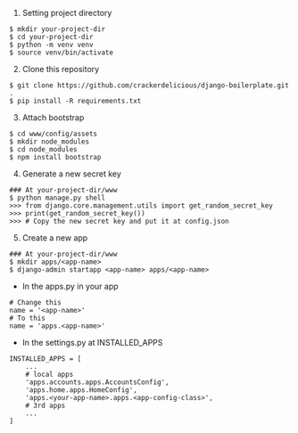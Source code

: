 1. Setting project directory
```
$ mkdir your-project-dir
$ cd your-project-dir
$ python -m venv venv
$ source venv/bin/activate
```

2. Clone this repository
```
$ git clone https://github.com/crackerdelicious/django-boilerplate.git .
$ pip install -R requirements.txt
```

3. Attach bootstrap
```
$ cd www/config/assets
$ mkdir node_modules
$ cd node_modules
$ npm install bootstrap
```

4. Generate a new secret key
```
### At your-project-dir/www
$ python manage.py shell
>>> from django.core.management.utils import get_random_secret_key
>>> print(get_random_secret_key())
>>> # Copy the new secret key and put it at config.json
```

5. Create a new app
```
### At your-project-dir/www
$ mkdir apps/<app-name>
$ django-admin startapp <app-name> apps/<app-name>
```
- In the apps.py in your app
    
```
# Change this
name = '<app-name>'
# To this
name = 'apps.<app-name>'
```
- In the settings.py at INSTALLED_APPS
```
INSTALLED_APPS = [
    ...
    # local apps
    'apps.accounts.apps.AccountsConfig',
    'apps.home.apps.HomeConfig',
    'apps.<your-app-name>.apps.<app-config-class>',
    # 3rd apps
    ...
]
```